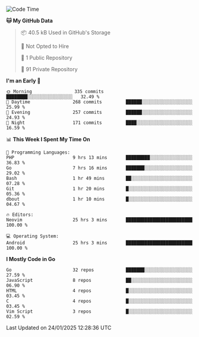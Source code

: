 
<!--START_SECTION:waka-->
![Code Time](http://img.shields.io/badge/Code%20Time-5%2C657%20hrs%2029%20mins-blue)

**🐱 My GitHub Data** 

> 📦 40.5 kB Used in GitHub's Storage 
 > 
> 🚫 Not Opted to Hire
 > 
> 📜 1 Public Repository 
 > 
> 🔑 91 Private Repository 
 > 
**I'm an Early 🐤** 

```text
🌞 Morning                335 commits         ████████░░░░░░░░░░░░░░░░░   32.49 % 
🌆 Daytime                268 commits         ██████░░░░░░░░░░░░░░░░░░░   25.99 % 
🌃 Evening                257 commits         ██████░░░░░░░░░░░░░░░░░░░   24.93 % 
🌙 Night                  171 commits         ████░░░░░░░░░░░░░░░░░░░░░   16.59 % 
```


📊 **This Week I Spent My Time On** 

```text
💬 Programming Languages: 
PHP                      9 hrs 13 mins       █████████░░░░░░░░░░░░░░░░   36.83 % 
Go                       7 hrs 16 mins       ███████░░░░░░░░░░░░░░░░░░   29.02 % 
Bash                     1 hr 49 mins        ██░░░░░░░░░░░░░░░░░░░░░░░   07.28 % 
Git                      1 hr 20 mins        █░░░░░░░░░░░░░░░░░░░░░░░░   05.36 % 
dbout                    1 hr 10 mins        █░░░░░░░░░░░░░░░░░░░░░░░░   04.67 % 

🔥 Editors: 
Neovim                   25 hrs 3 mins       █████████████████████████   100.00 % 

💻 Operating System: 
Android                  25 hrs 3 mins       █████████████████████████   100.00 % 
```

**I Mostly Code in Go** 

```text
Go                       32 repos            ███████░░░░░░░░░░░░░░░░░░   27.59 % 
JavaScript               8 repos             ██░░░░░░░░░░░░░░░░░░░░░░░   06.90 % 
HTML                     4 repos             █░░░░░░░░░░░░░░░░░░░░░░░░   03.45 % 
C                        4 repos             █░░░░░░░░░░░░░░░░░░░░░░░░   03.45 % 
Vim Script               3 repos             █░░░░░░░░░░░░░░░░░░░░░░░░   02.59 % 
```




 Last Updated on 24/01/2025 12:28:36 UTC
<!--END_SECTION:waka-->
